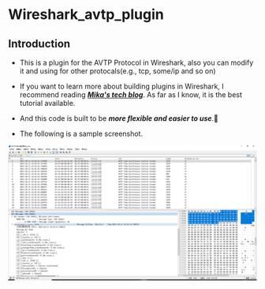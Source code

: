 # Wireshark_avtp_plugin
## Introduction
- This is a plugin for the AVTP Protocol in Wireshark, also you can modify it and using for other protocals(e.g., tcp, some/ip and so on)  

- If you want to learn more about building plugins in Wireshark, I recommend reading ***[Mika's tech blog](https://mika-s.github.io/wireshark/lua/dissector/2017/11/04/creating-a-wireshark-dissector-in-lua-1.html)***. As far as I know, it is the best tutorial available.  

- And this code is built to be ***more flexible and easier to use***.🥰

- The following is a sample screenshot.

![demo_screenshoot](demo.png)
